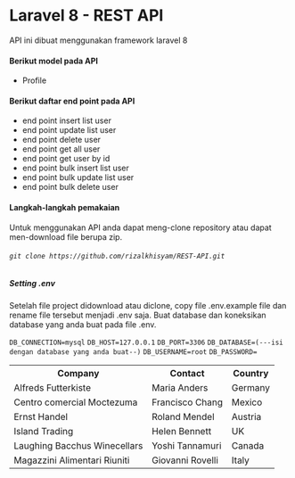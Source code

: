 <h1>Laravel 8 - REST API</h1>
<p>API ini dibuat menggunakan framework laravel 8</p>

#### Berikut model pada API
* Profile
#### Berikut daftar end point pada API
* end point insert list user
* end point update list user
* end point delete user
* end point get all user
* end point get user by id
* end point bulk insert list user
* end point bulk update list user
* end point bulk delete user

#### Langkah-langkah pemakaian
Untuk menggunakan API anda dapat meng-clone repository atau dapat men-download file berupa zip.
###### `git clone https://github.com/rizalkhisyam/REST-API.git`

##### Setting .env
Setelah file project didownload atau diclone, copy file .env.example file dan rename file tersebut menjadi .env saja. Buat database dan koneksikan database yang anda buat pada file .env.

`DB_CONNECTION=mysql`
`DB_HOST=127.0.0.1`
`DB_PORT=3306`
`DB_DATABASE=(---isi dengan database yang anda buat--)`
`DB_USERNAME=root`
`DB_PASSWORD=`


<table>
  <tr>
    <th>Company</th>
    <th>Contact</th>
    <th>Country</th>
  </tr>
  <tr>
    <td>Alfreds Futterkiste</td>
    <td>Maria Anders</td>
    <td>Germany</td>
  </tr>
  <tr>
    <td>Centro comercial Moctezuma</td>
    <td>Francisco Chang</td>
    <td>Mexico</td>
  </tr>
  <tr>
    <td>Ernst Handel</td>
    <td>Roland Mendel</td>
    <td>Austria</td>
  </tr>
  <tr>
    <td>Island Trading</td>
    <td>Helen Bennett</td>
    <td>UK</td>
  </tr>
  <tr>
    <td>Laughing Bacchus Winecellars</td>
    <td>Yoshi Tannamuri</td>
    <td>Canada</td>
  </tr>
  <tr>
    <td>Magazzini Alimentari Riuniti</td>
    <td>Giovanni Rovelli</td>
    <td>Italy</td>
  </tr>
</table>
